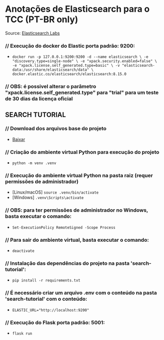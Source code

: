 # Anotações de Elasticsearch para o TCC (PT-BR only)
Source: [Elasticsearch Labs](www.elastic.co/search-labs)

### // Execução do docker do Elastic **porta padrão: 9200**:
- `docker run -p 127.0.0.1:9200:9200 -d --name elasticsearch \
  -e "discovery.type=single-node" \
  -e "xpack.security.enabled=false" \
  -e "xpack.license.self_generated.type=basic" \
  -v "elasticsearch-data:/usr/share/elasticsearch/data" \
  docker.elastic.co/elasticsearch/elasticsearch:8.15.0`

### // OBS: é possivel alterar o parâmetro "xpack.license.self_generated.type" para "trial" para um teste de 30 dias da licença oficial

## SEARCH TUTORIAL

### // Download dos arquivos base do projeto
- [Baixar](https://github.com/elastic/elasticsearch-labs/raw/main/example-apps/search-tutorial/search-tutorial-starter.zip)

### // Criação do ambiente virtual Python para execução do projeto
- `python -m venv .venv`

### // Execução do ambiente virtual Python **na pasta raiz** (requer permissões de administrador)
- [Linux/macOS] `source .venv/bin/activate`
- [Windows] `.venv\Scripts\activate`

### // OBS: para ter permissões de administrador no Windows, basta executar o comando:
- `Set-ExecutionPolicy RemoteSigned -Scope Process`

### // Para sair do ambiente virtual, basta executar o comando:
- `deactivate`

### // Instalação das dependências do projeto **na pasta 'search-tutorial'**:
- `pip install -r requirements.txt`

### // É necessário criar um arquivo .env com o conteúdo **na pasta 'search-tutorial'** com o conteúdo:
- `ELASTIC_URL="http://localhost:9200"`

### // Execução do Flask **porta padrão: 5001**:
- `flask run`


